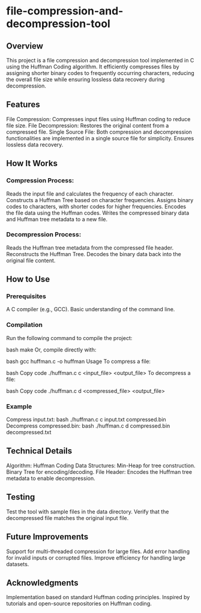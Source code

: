 # file-compression-and-decompression-tool
## Overview
This project is a file compression and decompression tool implemented in C using the Huffman Coding algorithm. It efficiently compresses files by assigning shorter binary codes to frequently occurring characters, reducing the overall file size while ensuring lossless data recovery during decompression.

## Features
File Compression: Compresses input files using Huffman coding to reduce file size.
File Decompression: Restores the original content from a compressed file.
Single Source File: Both compression and decompression functionalities are implemented in a single source file for simplicity.
Ensures lossless data recovery.

## How It Works
### Compression Process:
Reads the input file and calculates the frequency of each character.
Constructs a Huffman Tree based on character frequencies.
Assigns binary codes to characters, with shorter codes for higher frequencies.
Encodes the file data using the Huffman codes.
Writes the compressed binary data and Huffman tree metadata to a new file.
### Decompression Process:
Reads the Huffman tree metadata from the compressed file header.
Reconstructs the Huffman Tree.
Decodes the binary data back into the original file content.
## How to Use
### Prerequisites
A C compiler (e.g., GCC).
Basic understanding of the command line.
### Compilation
Run the following command to compile the project:

bash
make
Or, compile directly with:

bash
gcc huffman.c -o huffman
Usage
To compress a file:

bash
Copy code
./huffman.c c <input_file> <output_file>
To decompress a file:

bash
Copy code
./huffman.c d <compressed_file> <output_file>
### Example
Compress input.txt:
bash
./huffman.c c input.txt compressed.bin
Decompress compressed.bin:
bash
./huffman.c d compressed.bin decompressed.txt

## Technical Details
Algorithm: Huffman Coding
Data Structures:
Min-Heap for tree construction.
Binary Tree for encoding/decoding.
File Header: Encodes the Huffman tree metadata to enable decompression.

## Testing
Test the tool with sample files in the data directory.
Verify that the decompressed file matches the original input file.

## Future Improvements
Support for multi-threaded compression for large files.
Add error handling for invalid inputs or corrupted files.
Improve efficiency for handling large datasets.

## Acknowledgments
Implementation based on standard Huffman coding principles.
Inspired by tutorials and open-source repositories on Huffman coding.
